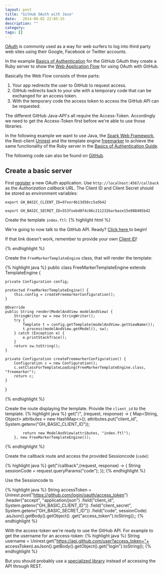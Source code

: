 ```yaml
---
layout: post
title: "GitHub OAuth with Java"
date:   2014-06-02 22:05:15
description: ""
category:
tags: []
---
```

[OAuth](http://en.wikipedia.org/wiki/OAuth) is commonly used as a way for web surfers to log into third party web sites using their Google, Facebook or Twitter accounts.

In the example [Basics of Authentication](https://developer.github.com/guides/basics-of-authentication/) for the GitHub OAuth they create a Ruby server to show the [Web Application Flow](https://developer.github.com/v3/oauth/#web-application-flow) for using OAuth with GitHub.

Basically the Web Flow consists of three parts:

1. Your app redirects the user to GitHub to request access.
2. GitHub redirects back to your site with a temporary code that can be exchanged for an access token.
3. With the temporary code the access token to access the GitHub API can be requested.

The different GitHub Java-API's all require the Access-Token. Accordingly we need to get the Access-Token first before we're able to use those libraries.

In the following example we want to use Java, the [Spark Web Framework](https://github.com/perwendel/spark), the Rest-client [Unirest](https://github.com/Mashape/unirest-java) and the template engine [freemarker](http://freemarker.org/) to achieve the same functionality of the Ruby server in the [Basics of Authentication Guide](https://developer.github.com/guides/basics-of-authentication/).

The following code can also be found on [GitHub](https://github.com/xorrr/githuboauth).

## Create a basic server

First [register](https://github.com/settings/applications/new) a new OAuth application.
Use `http://localhost:4567/callback` as the *Authorization callback URL*. The Client ID and Client Secret should be stored as environment variables:

`export GH_BASIC_CLIENT_ID=97xor4b13d58cc5a5b42`

`export GH_BASIC_SECRET_ID=553foobd8f4c06c211232barbaze15e988405b42`

Create the template `index.ftl`:
{% highlight html %}
<p>
  We're going to now talk to the GitHub API. Ready?
  <a href="https://github.com/login/oauth/authorize?
  scope=user:email&client_id=${client_id}">
  Click here
  </a> to begin!</a>
</p>
<p>
  If that link doesn't work, remember to provide your own
  <a href="/v3/oauth/#web-application-flow">Client ID</a>!
</p>
{% endhighlight %}

Create the `FreeMarkerTemplateEngine` class, that will render the template:

{% highlight java %}
public class FreeMarkerTemplateEngine extends TemplateEngine {

    private Configuration config;

    protected FreeMarkerTemplateEngine() {
        this.config = createFreemarkerConfiguration();
    }

    @Override
    public String render(ModelAndView modelAndView) {
        StringWriter sw = new StringWriter();
        try {
            Template t = config.getTemplate(modelAndView.getViewName());
            t.process(modelAndView.getModel(), sw);
        } catch (Exception e) {
            e.printStackTrace();
        }
        return sw.toString();
    }

    private Configuration createFreemarkerConfiguration() {
        Configuration c = new Configuration();
        c.setClassForTemplateLoading(FreeMarkerTemplateEngine.class, "freemarker");
        return c;
    }
}

{% endhighlight %}

Create the route displaying the template. Provide the `client_id` to the template.
{% highlight java %}
get("/", (request, response) -> {
            Map<String, Object> attributes = new HashMap<>();
            attributes.put("client_id", System.getenv("GH_BASIC_CLIENT_ID"));

            return new ModelAndView(attributes, "index.ftl");
        }, new FreeMarkerTemplateEngine());
{% endhighlight %}

Create the callback route and access the provided Sessioncode (`code`):

{% highlight java %}
get("/callback",(request, response) -> {
                    String sessionCode = request.queryParams("code");
});
{% endhighlight %}

Use the Sessioncode to

{% highlight java %}
String accessToken = Unirest.post("https://github.com/login/oauth/access_token")
         .header("accept", "application/json")
         .field("client_id", System.getenv("GH_BASIC_CLIENT_ID"))
         .field("client_secret", System.getenv("GH_BASIC_SECRET_ID"))
         .field("code", sessionCode)
         .asJson().getBody().getObject()
         .get("access_token").toString();;
{% endhighlight %}

With the access-token we're ready to use the GitHub API. For example to get the username for an access-token:
{% highlight java %}
String username = Unirest.get("https://api.github.com/user?access_token="+
    accessToken).asJson().getBody().getObject().get("login").toString();
{% endhighlight %}

But you should probably use a [specialized library](https://github.com/kohsuke/github-api) instead of accessing the API through REST.
